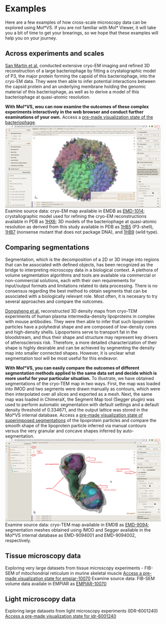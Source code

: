 # Examples

Here are a few examples of how cross-scale microscopy data can be explored using Mol\*VS. If you are not familiar with Mol\* Viewer, it will take you a bit of time to get your brearings, so we hope that these examples will help you on your journey.

## Across experiments and scales ##
[San Martin et al.](https://www.cell.com/structure/fulltext/S0969-2126(01)00642-6) conducted extensive cryo-EM imaging and refined 3D reconstruction of a large bacteriophage by fitting a crystalographic model of P3, the major protein forming the capsid of this bacteriophage, into the cryo-EM data. They were then able to infer potential interactions between the capsid protein and an underlying membrane holding the genomic material of this bacteriophage, as well as to derive a model of this bacteriophage at quasi-atomic resolution. 

**With Mol\*VS, wou can now examine the outcomes of these complex experiments interactively in the web browser and conduct further examinations of your own.** Access a [pre-made visualization state of the bacteriophage](https://molstar.org/viewer/?snapshot-url=https%3A%2F%2Fmolstarvolseg.ncbr.muni.cz%2Fsnapshots%2Femd-1014.molj&snapshot-url-type=molj&prefer-webgl1=1). 
![emd-1014](examples/emd-1014.png)
Examine source data: cryo-EM map available in EMDB as [EMD-1014](https://www.ebi.ac.uk/emdb/EMD-1014); crystallographic model used for refining the cryo-EM reconstructions available in PDB as [1HX6](https://www.rcsb.org/structure/1hx6); 3D models of the bacteriophage at quasi-atomic resolution as derived from this study available in PDB as [1HB5](https://www.rcsb.org/structure/1hb5) (P3-shell), [1HB7](https://www.rcsb.org/structure/1hb7) (nonsense mutant that does not package DNA), and [1HB9](https://www.rcsb.org/structure/1hb5) (wild type).

## Comparing segmentations ##
Segmentation, which is the decomposition of a 2D or 3D image into regions that can be associated with defined objects, has been recognized as the bridge to interpreting microscopy data in a biological context. A plethora of volume segmentation algorithms and tools are available via commercial or non-commercial solutions, each with their own requirements for input/output formats and limitations related to data processing. There is no consensus regarding the best method to obtain segments that can be associated with a biologically relevant role. Most often, it is necesary to try several approaches and compare the outcomes. 

[Dongsheng et al.](https://www.sciencedirect.com/science/article/pii/S1388198118303718?via%3Dihub) reconstructed 3D density maps from cryo-TEM experiments of human plasma intermedia-density lipoproteins in complex with mouse antibodies. They were then able to infer that such lipoprotein particles have a polyhedral shape and are composed of low-density cores and high-density shells. Lipoporteins serve to transport fat in the bloodstream, and thus their shape and structure may represent key drivers of atherosclerosis risk. Therefore, a more detailed characterization of their shape is highly desirable and can be achieved by segmenting the density map into smaller connected shapes. However, it is unclear what segmentation tool will be most useful for this endeavor.

**With Mol\*VS, you can easily compare the outcomes of different segmentation methods applied to the same data set and decide which is more useful for your particular situation.** To illustrate, we have obtained segmentations of the cryo-TEM map in two ways. First, the map was loaded into IMOD and two segments were drawn manually as contours, which were then interpolated over all slices and exported as a mesh. Next, the same map was loaded in ChimeraX, the Segment Map tool (Segger plugin) was used to perform automatic segmentation with default settings and a default density threshold of 0.334671, and the output lattice was stored in the Mol\*VS internal database. Access a [pre-made visualization state of superimposed segmentations](https://molstar.org/viewer/?snapshot-url=https%3A%2F%2Fmolstarvolseg.ncbr.muni.cz%2Fsnapshots%2Femd-9094.molj&snapshot-url-type=molj&prefer-webgl1=1) of the lipoprotein particles and compare the smooth shape of the lipoprotein particle inferred via manual contours versus the very granular and concave shapes inferred by auto-segmentation.
![emd-9094](examples/emd-9094.png)
Examine source data: cryo-TEM map available in EMDB as [EMD-9094](https://www.ebi.ac.uk/emdb/EMD-9094); segmentation meshes obtained using IMOD and Segger available in the Mol\*VS internal database as EMD-9094001 and EMD-9094002, respectively. 

## Tissue microscopy data ##
Exploring very large datasets from tissue microscopy experiments - FIB-SEM of mitochondrial reticulum in murine skeletal muscle
[Access a pre-made visualization state for empiar-10070](https://molstar.org/viewer/?snapshot-url=https%3A%2F%2Fmolstarvolseg.ncbr.muni.cz%2Fsnapshots%2Fempiar-10070.molj&snapshot-url-type=molj&prefer-webgl1=1)
Examine source data: FIB-SEM volume data availale in EMPIAR as [EMPIAR-10070](https://www.ebi.ac.uk/empiar/EMPIAR-10070/)

## Light microscopy data ##
Exploring large datasets from light microscopy experiments
(IDR-6001240)
[Access a pre-made visualization state for idr-6001240](https://molstar.org/viewer/?snapshot-url=https%3A%2F%2Fmolstarvolseg.ncbr.muni.cz%2Fsnapshots%2Fidr-6001240.molj&snapshot-url-type=molj&prefer-webgl1=1)
